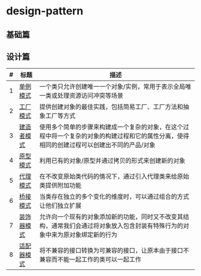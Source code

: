 # design-pattern

## 基础篇

## 设计篇
|#|标题|描述|
|-|-|-|
|1|[单例模式](singletion/README.md)|一个类只允许创建唯一一个对象/实例，常用于表示全局唯一类或处理资源访问冲突等场景|
|2|[工厂模式](factory/REAMEME.md)|提供创建对象的最佳实践，包括简易工厂、工厂方法和抽象工厂等方式|
|3|[建造者模式](builder/README.md)|使用多个简单的步骤来构建成一个复杂的对象，在这个过程中将一个复杂的对象的构建过程和它的属性分离，使得相同的创建过程可以创建出不同的产品/对象|
|4|[原型模式](prototype/README.md)|利用已有的对象/原型并通过拷贝的形式来创建新的对象|
|5|[代理模式](proxy/README.md)|在不改变原始类代码的情况下，通过引入代理类来给原始类提供附加功能|
|6|[桥接模式](bridge/README.md)|当类存在独立的多个变化的维度时，可以通过组合的方式让他们独立扩展|
|7|[装饰器模式](decorator/README.md)|允许向一个现有的对象添加新的功能，同时又不改变其结构，通常我们会通过将对象放入包含封装有特殊行为的对象中来为原对象绑定新的行为|
|8|[适配器模式](adapter/README.md)|将不兼容的接口转换为可兼容的接口，让原本由于接口不兼容而不能一起工作的类可以一起工作|